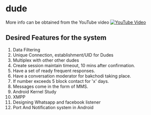# dude
More info can be obtained from the YouTube video
[![YouTube Video](https://i.ytimg.com/vi/Sg_G6Nmt-mc/mqdefault.jpg)](https://www.youtube.com/watch?v=Sg_G6Nmt)
## Desired Features for the system
1.  Data Filtering
2.  Unique Connection, establishment/UID for Dudes
3.  Multiplex with other other dudes
4.  Create session maintain timeout, 10 mins after confirmation.
5.  Have a set of ready frequent responses.
6.  Have a conversation moderator for bakchodi taking place.
7.  If number exceeds 5 block contact for 'x' days.
8.  Messages come in the form of MMS.
9.  Android Kernel Study
10. XMPP
11. Designing Whatsapp and facebook listener
12. Port And Notification system in Android
